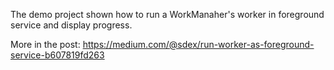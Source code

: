 The demo project shown how to run a WorkManaher's worker in foreground service and display progress.

More in the post:
https://medium.com/@sdex/run-worker-as-foreground-service-b607819fd263